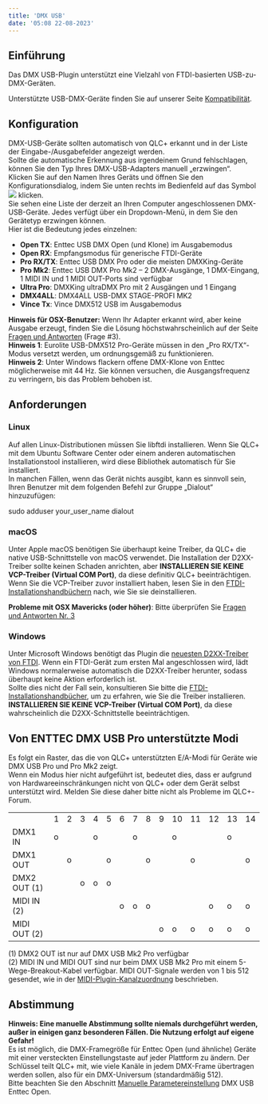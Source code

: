 ```yaml
---
title: 'DMX USB'
date: '05:08 22-08-2023'
---
```


Einführung
------------

Das DMX USB-Plugin unterstützt eine Vielzahl von FTDI-basierten USB-zu-DMX-Geräten. 

Unterstützte USB-DMX-Geräte finden Sie auf unserer Seite [Kompatibilität](https://www.qlcplus.org/discover/compatibility).

Konfiguration
-------------

DMX-USB-Geräte sollten automatisch von QLC+ erkannt und in der Liste der Eingabe-/Ausgabefelder angezeigt werden.  
Sollte die automatische Erkennung aus irgendeinem Grund fehlschlagen, können Sie den Typ Ihres DMX-USB-Adapters manuell „erzwingen“.  
Klicken Sie auf den Namen Ihres Geräts und öffnen Sie den Konfigurationsdialog, indem Sie unten rechts im Bedienfeld auf das Symbol ![](/basics/configure.png) klicken.  
Sie sehen eine Liste der derzeit an Ihren Computer angeschlossenen DMX-USB-Geräte. Jedes verfügt über ein Dropdown-Menü, in dem Sie den Gerätetyp erzwingen können.  
Hier ist die Bedeutung jedes einzelnen:

* **Open TX**: Enttec USB DMX Open (und Klone) im Ausgabemodus
* **Open RX**: Empfangsmodus für generische FTDI-Geräte
* **Pro RX/TX**: Enttec USB DMX Pro oder die meisten DMXKing-Geräte
* **Pro Mk2**: Enttec USB DMX Pro Mk2 – 2 DMX-Ausgänge, 1 DMX-Eingang, 1 MIDI IN und 1 MIDI OUT-Ports sind verfügbar
* **Ultra Pro**: DMXKing ultraDMX Pro mit 2 Ausgängen und 1 Eingang
* **DMX4ALL**: DMX4ALL USB-DMX STAGE-PROFI MK2
* **Vince Tx**: Vince DMX512 USB im Ausgabemodus

**Hinweis für OSX-Benutzer:** Wenn Ihr Adapter erkannt wird, aber keine Ausgabe erzeugt, finden Sie die Lösung höchstwahrscheinlich auf der Seite [Fragen und Antworten](/basics/questions-and-answers) (Frage #3).  
**Hinweis 1**: Eurolite USB-DMX512 Pro-Geräte müssen in den „Pro RX/TX“-Modus versetzt werden, um ordnungsgemäß zu funktionieren.  
**Hinweis 2**: Unter Windows flackern offene DMX-Klone von Enttec möglicherweise mit 44 Hz. Sie können versuchen, die Ausgangsfrequenz zu verringern, bis das Problem behoben ist.

Anforderungen
------------

### Linux

Auf allen Linux-Distributionen müssen Sie libftdi installieren. Wenn Sie QLC+ mit dem Ubuntu Software Center oder einem anderen automatischen Installationstool installieren, wird diese Bibliothek automatisch für Sie installiert.  
In manchen Fällen, wenn das Gerät nichts ausgibt, kann es sinnvoll sein, Ihren Benutzer mit dem folgenden Befehl zur Gruppe „Dialout“ hinzuzufügen:  

sudo adduser your\_user\_name dialout

### macOS

Unter Apple macOS benötigen Sie überhaupt keine Treiber, da QLC+ die native USB-Schnittstelle von macOS verwendet. Die Installation der D2XX-Treiber sollte keinen Schaden anrichten, aber **INSTALLIEREN SIE KEINE VCP-Treiber (Virtual COM Port)**, da diese definitiv QLC+ beeinträchtigen. Wenn Sie die VCP-Treiber zuvor installiert haben, lesen Sie in den [FTDI-Installationshandbüchern](http://www.ftdichip.com/Support/Documents/InstallGuides.htm) nach, wie Sie sie deinstallieren.  
  
**Probleme mit OSX Mavericks (oder höher)**: Bitte überprüfen Sie [Fragen und Antworten Nr. 3](/basics/questions-and-answers)

### Windows

Unter Microsoft Windows benötigt das Plugin die [neuesten D2XX-Treiber von FTDI](http://www.ftdichip.com/Drivers/D2XX.htm). Wenn ein FTDI-Gerät zum ersten Mal angeschlossen wird, lädt Windows normalerweise automatisch die D2XX-Treiber herunter, sodass überhaupt keine Aktion erforderlich ist.  
Sollte dies nicht der Fall sein, konsultieren Sie bitte die [FTDI-Installationshandbücher](http://www.ftdichip.com/Support/Documents/InstallGuides.htm), um zu erfahren, wie Sie die Treiber installieren.  
**INSTALLIEREN SIE KEINE VCP-Treiber (Virtual COM Port)**, da diese wahrscheinlich die D2XX-Schnittstelle beeinträchtigen.

Von ENTTEC DMX USB Pro unterstützte Modi
----------------------------------

Es folgt ein Raster, das die von QLC+ unterstützten E/A-Modi für Geräte wie DMX USB Pro und Pro Mk2 zeigt.  
Wenn ein Modus hier nicht aufgeführt ist, bedeutet dies, dass er aufgrund von Hardwareeinschränkungen nicht von QLC+ oder dem Gerät selbst unterstützt wird. Melden Sie diese daher bitte nicht als Probleme im QLC+-Forum.  
  

|               |     |     |     |     |     |     |     |     |     |     |     |     |     |     |
| ---           | --- | --- | --- | --- | --- | --- | --- | --- | --- | --- | --- | --- | --- | --- |
|               | 1   | 2   | 3   | 4   | 5   | 6   | 7   | 8   | 9   | 10  | 11  | 12  | 13  | 14  |
| DMX1 IN       | o   |     |     | o   |     |     | o   |     |     | o   |     |     | o   |     |
| DMX1 OUT      |     | o   |     |     | o   |     |     | o   |     |     | o   |     |     | o   |
| DMX2 OUT (1)  |     |     | o   | o   | o   |     |     |     |     |     |     |     |     |     |
| MIDI IN (2)   |     |     |     |     |     | o   | o   | o   |     |     |     | o   | o   | o   | 
| MIDI OUT (2)  |     |     |     |     |     |     |     |     | o   | o   | o   | o   | o   | o   |

  
(1) DMX2 OUT ist nur auf DMX USB Mk2 Pro verfügbar  
(2) MIDI IN und MIDI OUT sind nur beim DMX USB Mk2 Pro mit einem 5-Wege-Breakout-Kabel verfügbar. MIDI OUT-Signale werden von 1 bis 512 gesendet, wie in der [MIDI-Plugin-Kanalzuordnung](../midi#channels-map) beschrieben.  

Abstimmung
------

**Hinweis: Eine manuelle Abstimmung sollte niemals durchgeführt werden, außer in einigen ganz besonderen Fällen. Die Nutzung erfolgt auf eigene Gefahr!**  
Es ist möglich, die DMX-Framegröße für Enttec Open (und ähnliche) Geräte mit einer versteckten Einstellungstaste auf jeder Plattform zu ändern. Der Schlüssel teilt QLC+ mit, wie viele Kanäle in jedem DMX-Frame übertragen werden sollen, also für ein DMX-Universum (standardmäßig 512).  
Bitte beachten Sie den Abschnitt [Manuelle Parametereinstellung](/advanced/parameters-tuning#2-dmx-usb-enttec-open-channels-number) DMX USB Enttec Open.
